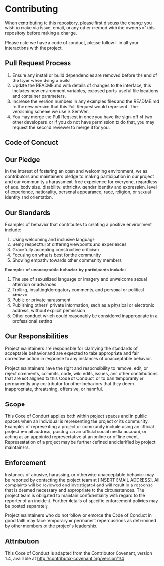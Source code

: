 # **Contributing**
When contributing to this repository, please first discuss the change you wish to make via issue, email, or any other method with the owners of this repository before making a change.

Please note we have a code of conduct, please follow it in all your interactions with the project.

## **Pull Request Process**
1. Ensure any install or build dependencies are removed before the end of the layer when doing a build.
2. Update the README.md with details of changes to the interface, this includes new environment variables, exposed ports, useful file locations and container parameters.
3. Increase the version numbers in any examples files and the README.md to the new version that this Pull Request would represent. The versioning scheme we use is SemVer.
4. You may merge the Pull Request in once you have the sign-off of two other developers, or if you do not have permission to do that, you may request the second reviewer to merge it for you.

## **Code of Conduct**

## **Our Pledge**
In the interest of fostering an open and welcoming environment, we as contributors and maintainers pledge to making participation in our project and our community a harassment-free experience for everyone, regardless of age, body size, disability, ethnicity, gender identity and expression, level of experience, nationality, personal appearance, race, religion, or sexual identity and orientation.

## **Our Standards**
Examples of behavior that contributes to creating a positive environment include:

1. Using welcoming and inclusive language
2. Being respectful of differing viewpoints and experiences
3. Gracefully accepting constructive criticism
4. Focusing on what is best for the community
5. Showing empathy towards other community members

Examples of unacceptable behavior by participants include:

1. The use of sexualized language or imagery and unwelcome sexual attention or advances
2. Trolling, insulting/derogatory comments, and personal or political attacks
3. Public or private harassment
4. Publishing others' private information, such as a physical or electronic address, without explicit permission
5. Other conduct which could reasonably be considered inappropriate in a professional setting

## **Our Responsibilities**
Project maintainers are responsible for clarifying the standards of acceptable behavior and are expected to take appropriate and fair corrective action in response to any instances of unacceptable behavior.

Project maintainers have the right and responsibility to remove, edit, or reject comments, commits, code, wiki edits, issues, and other contributions that are not aligned to this Code of Conduct,
 or to ban temporarily or permanently any contributor for other behaviors that they deem inappropriate, threatening, offensive, or harmful.

## **Scope**
This Code of Conduct applies both within project spaces and in public spaces when an individual is representing the project or its community. Examples of representing a project or community include
 using an official project e-mail address, posting via an official social media account, or acting as an appointed representative at an online or offline event. Representation of a project may be further
 defined and clarified by project maintainers.

## **Enforcement**
Instances of abusive, harassing, or otherwise unacceptable behavior may be reported by contacting the project team at [INSERT EMAIL ADDRESS]. All complaints will be reviewed and investigated and will
 result in a response that is deemed necessary and appropriate to the circumstances. The project team is obligated to maintain confidentiality with regard to the reporter of an incident. Further details
 of specific enforcement policies may be posted separately.

Project maintainers who do not follow or enforce the Code of Conduct in good faith may face temporary or permanent repercussions as determined by other members of the project's leadership.

## **Attribution**
This Code of Conduct is adapted from the Contributor Covenant, version 1.4, available at http://contributor-covenant.org/version/1/4